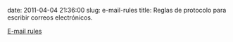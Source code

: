 date: 2011-04-04 21:36:00
slug: e-mail-rules
title: Reglas de protocolo para escribir correos electrónicos.

[E-mail rules](http://www.nature.com/scitable/topicpage/e-mail-13953985)

